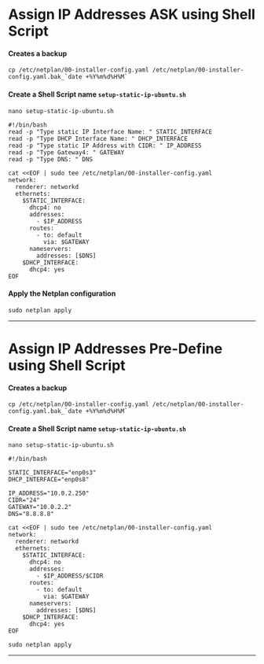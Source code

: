 
# Assign IP Addresses ASK using Shell Script

#### Creates a backup
```
cp /etc/netplan/00-installer-config.yaml /etc/netplan/00-installer-config.yaml.bak_`date +%Y%m%d%H%M`
```
#### Create a Shell Script name `setup-static-ip-ubuntu.sh`
```
nano setup-static-ip-ubuntu.sh
```

```
#!/bin/bash
read -p "Type static IP Interface Name: " STATIC_INTERFACE
read -p "Type DHCP Interface Name: " DHCP_INTERFACE
read -p "Type static IP Address with CIDR: " IP_ADDRESS
read -p "Type Gateway4: " GATEWAY
read -p "Type DNS: " DNS

cat <<EOF | sudo tee /etc/netplan/00-installer-config.yaml
network:
  renderer: networkd
  ethernets:
    $STATIC_INTERFACE:
      dhcp4: no
      addresses:
        - $IP_ADDRESS
      routes: 
        - to: default
          via: $GATEWAY
      nameservers:
        addresses: [$DNS]
    $DHCP_INTERFACE:
      dhcp4: yes
EOF
```

#### Apply the Netplan configuration
```
sudo netplan apply
```
---

# Assign IP Addresses Pre-Define using Shell Script

#### Creates a backup
```
cp /etc/netplan/00-installer-config.yaml /etc/netplan/00-installer-config.yaml.bak_`date +%Y%m%d%H%M`
```
#### Create a Shell Script name `setup-static-ip-ubuntu.sh`
```
nano setup-static-ip-ubuntu.sh
```

```
#!/bin/bash

STATIC_INTERFACE="enp0s3"  
DHCP_INTERFACE="enp0s8" 

IP_ADDRESS="10.0.2.250"
CIDR="24"
GATEWAY="10.0.2.2"
DNS="8.8.8.8"

cat <<EOF | sudo tee /etc/netplan/00-installer-config.yaml
network:
  renderer: networkd
  ethernets:
    $STATIC_INTERFACE:
      dhcp4: no
      addresses:
        - $IP_ADDRESS/$CIDR
      routes: 
        - to: default
          via: $GATEWAY
      nameservers:
        addresses: [$DNS]
    $DHCP_INTERFACE:
      dhcp4: yes
EOF
```
```
sudo netplan apply
```
---
